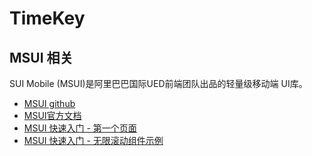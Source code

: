 # TimeKey 

## MSUI 相关
SUI Mobile (MSUI)是阿里巴巴国际UED前端团队出品的轻量级移动端 UI库。
* [MSUI github](https://github.com/sdc-alibaba/SUI-Mobile)
* [MSUI官方文档](http://m.sui.taobao.org/components/)
* [MSUI 快速入门 - 第一个页面](https://github.com/CNCrazyMoon/TimeKey/issues/1)
* [MSUI 快速入门 - 无限滚动组件示例](https://github.com/CNCrazyMoon/TimeKey/issues/2)
